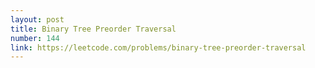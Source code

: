 ```yaml
---
layout: post
title: Binary Tree Preorder Traversal
number: 144
link: https://leetcode.com/problems/binary-tree-preorder-traversal
---
```

